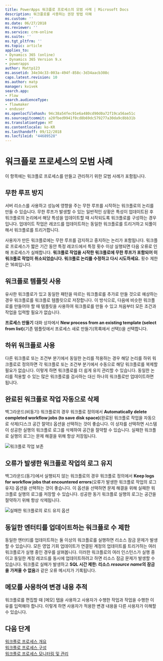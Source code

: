 ```yaml
---
title: PowerApps 워크플로 프로세스의 모범 사례 | Microsoft Docs
description: 워크플로를 사용하는 권장 방법 이해
ms.custom: ''
ms.date: 06/27/2018
ms.reviewer: ''
ms.service: crm-online
ms.suite: ''
ms.tgt_pltfrm: ''
ms.topic: article
applies_to:
- Dynamics 365 (online)
- Dynamics 365 Version 9.x
- powerapps
author: Mattp123
ms.assetid: 34e34c33-003a-494f-858c-3d34aacb308c
caps.latest.revision: 10
ms.author: matp
manager: kvivek
search.app:
- Flow
search.audienceType:
- flowmaker
- enduser
ms.openlocfilehash: 94c38a54fec91e6a480cd90d0a72f19ca56ae51c
ms.sourcegitcommit: a20fbed9941f0cd8b69dc579277a30da9c8bb31b
ms.translationtype: HT
ms.contentlocale: ko-KR
ms.lasthandoff: 09/12/2018
ms.locfileid: "44689528"
---
```

# <a name="best-practices-for-workflow-processes"></a>워크플로 프로세스의 모범 사례

이 항목에는 워크플로 프로세스를 만들고 관리하기 위한 모범 사례가 포함됩니다.  
  
<a name="BKMK_AvoidInfiniteLoops"></a>   
## <a name="avoid-infinite-loops"></a>무한 루프 방지  
 서버 리소스를 사용하고 성능에 영향을 주는 무한 루프를 시작하는 워크플로의 논리를 만들 수 있습니다. 무한 루프가 발생할 수 있는 일반적인 상황은 특성이 업데이트된 후 워크플로의 논리에서 해당 특성을 업데이트할 때 시작되도록 워크플로를 구성하는 경우입니다. 업데이트 작업은 레코드를 업데이트하는 동일한 워크플로를 트리거하고 되풀이해서 워크플로를 트리거합니다.  
  
 사용자가 만든 워크플로에는 무한 루프를 감지하고 중지하는 논리가 포함됩니다. 워크플로 프로세스가 짧은 기간 동안 특정 레코드에서 특정 횟수 이상 실행되면 다음 오류로 인해 프로세스가 실패합니다. **워크플로 작업을 시작한 워크플로에 무한 루프가 포함되어 이 워크플로 작업이 취소되었습니다. 워크플로 논리를 수정하고 다시 시도하세요.** 횟수 제한은 16회입니다.  
  
<a name="BKMK_UseWorkflowTemplates"></a>   
## <a name="use-workflow-templates"></a>워크플로 템플릿 사용  
 유사한 워크플로가 있고 동일한 패턴을 따르는 워크플로를 추가로 만들 것으로 예상하는 경우 워크플로를 워크플로 템플릿으로 저장합니다. 이 방식으로, 다음에 비슷한 워크플로를 만들어야 할 때 템플릿을 사용하여 워크플로를 만들 수 있고 처음부터 모든 조건과 작업을 입력할 필요가 없습니다.  
  
 **프로세스 만들기** 대화 상자에서 **New process from an existing template (select from list)**(기존 템플릿에서 프로세스 새로 만들기(목록에서 선택))을 선택합니다.  
  
<a name="BKMK_UseChildWorkflows"></a>   
## <a name="use-child-workflows"></a>하위 워크플로 사용  
 다른 워크플로 또는 조건부 분기에서 동일한 논리를 적용하는 경우 해당 논리를 하위 워크플로로 정의하면 각 워크플로 또는 조건부 분기에서 수동으로 해당 워크플로를 복제할 필요가 없습니다. 이렇게 하면 워크플로를 더 쉽게 유지 관리할 수 있습니다. 동일한 논리를 적용할 수 있는 많은 워크플로를 검사하는 대신 하나의 워크플로만 업데이트하면 됩니다.  
  
## <a name="automatically-delete-completed-workflow-jobs"></a>완료된 워크플로 작업 자동으로 삭제
백그라운드(비동기) 워크플로의 경우 워크플로 정의에서 **Automatically delete completed workflow jobs (to save disk space)**(완료된 워크플로 작업을 자동으로 삭제(디스크 공간 절약)) 옵션을 선택하는 것이 좋습니다. 이 상자를 선택하면 시스템이 성공한 실행의 워크플로 로그를 삭제하여 공간을 절약할 수 있습니다. 실패한 워크플로 실행의 로그는 문제 해결을 위해 항상 저장됩니다.  

![워크플로 작업 보존](media/workflow-job-retention.png)

<a name="BKMK_AutoDeleteCompletedWorkflowJobs"></a>   
## <a name="keep-logs-for-workflow-jobs-that-encountered-errors"></a>오류가 발생한 워크플로 작업의 로그 유지  
백그라운드(동기)에서 실행되지 않는 워크플로의 경우 워크플로 정의에서 **Keep logs for workflow jobs that encountered errors**(오류가 발생한 워크플로 작업의 로그 유지) 옵션을 선택하는 것이 좋습니다. 이 옵션을 선택하면 문제 해결을 위해 실패한 워크플로 실행의 로그를 저장할 수 있습니다. 성공한 동기 워크플로 실행의 로그는 공간을 절약하기 위해 항상 삭제됩니다.   

![실패한 워크플로의 로드 유지 옵션](media/keep-logs-for-workflows.png)

## <a name="limit-the-number-of-workflows-that-update-the-same-entity"></a>동일한 엔터티를 업데이트하는 워크플로 수 제한
동일한 엔터티를 업데이트하는 둘 이상의 워크플로를 실행하면 리소스 잠금 문제가 발생할 수 있습니다. 모든 영업 기회 업데이트가 연결된 계정의 업데이트를 트리거하는 여러 워크플로가 실행 중인 경우를 살펴봅니다. 이러한 워크플로의 여러 인스턴스가 실행 중이고 동일한 계정 레코드를 동시에 업데이트하려고 하면 리소스 잠금 문제가 발생할 수 있습니다. 워크플로 실패가 발생하고 **SQL 시간 제한: 리소스 *resource name*의 잠금을 가져올 수 없음**과 같은 오류 메시지가 기록됩니다. 

  
<a name="BKMK_DocumentChangesUsingNotes"></a>   
## <a name="use-notes-to-keep-track-of-changes"></a>메모를 사용하여 변경 내용 추적  
 워크플로를 편집할 때 [메모] 탭을 사용하고 사용자가 수행한 작업과 작업을 수행한 이유를 입력해야 합니다. 이렇게 하면 사용자가 적용한 변경 내용을 다른 사용자가 이해할 수 있습니다.  
  
## <a name="next-steps"></a>다음 단계  
 [워크플로 프로세스 개요](workflow-processes.md)   
 [워크플로 프로세스 구성](configure-workflow-steps.md)   
 [워크플로 프로세스 모니터링 및 관리](monitor-manage-processes.md)
   
